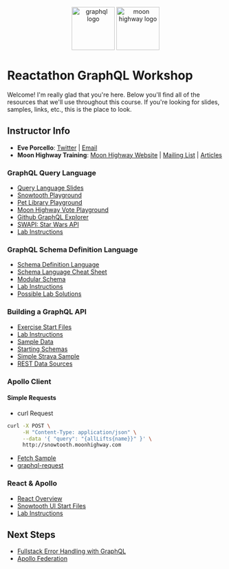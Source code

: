 <p align="center">
<img src="https://upload.wikimedia.org/wikipedia/commons/thumb/1/17/GraphQL_Logo.svg/512px-GraphQL_Logo.svg.png" width="100" alt="graphql logo"/>
<img src="https://i.imgur.com/migo24P.png" width="100" alt="moon highway logo"/>
</p>

# Reactathon GraphQL Workshop

Welcome! I'm really glad that you're here. Below you'll find all of the resources that we'll use throughout this course. If you're looking for slides, samples, links, etc., this is the place to look.

## Instructor Info

- **Eve Porcello**: [Twitter](https://twitter.com/eveporcello) | [Email](mailto:eve@moonhighway.com)
- **Moon Highway Training**: [Moon Highway Website](https://www.moonhighway.com) | [Mailing List](http://bit.ly/moonhighway) | [Articles](https://www.moonhighway.com/articles)

### GraphQL Query Language

- [Query Language Slides](https://slides.com/moonhighway/graphql-intro/)
- [Snowtooth Playground](https://snowtooth.moonhighway.com)
- [Pet Library Playground](https://pet-library.moonhighway.com)
- [Moon Highway Vote Playground](http://vote.moonhighway.com)
- [Github GraphQL Explorer](https://developer.github.com/v4/explorer/)
- [SWAPI: Star Wars API](http://graphql.org/swapi-graphql/)
- [Lab Instructions](https://slides.com/moonhighway/snowtooth-query-lab/)

### GraphQL Schema Definition Language

- [Schema Definition Language](https://slides.com/moonhighway/schema-definition-language/)
- [Schema Language Cheat Sheet](https://github.com/sogko/graphql-schema-language-cheat-sheet)
- [Modular Schema](https://github.com/eveporcello/schema-workshop/tree/master/06-extras/modularizing-a-schema/finished)
- [Lab Instructions](https://slides.com/moonhighway/schema-lab/)
- [Possible Lab Solutions](https://github.com/graphqlworkshop/schema-activity)

### Building a GraphQL API

- [Exercise Start Files](https://github.com/graphqlworkshop/snowtooth-api)
- [Lab Instructions](https://slides.com/moonhighway/server-lab/)
- [Sample Data](https://bit.ly/2VF5zJU)
- [Starting Schemas](https://github.com/graphqlworkshop/schema-activity)
- [Simple Strava Sample](https://github.com/eveporcello/simple-strava-sample/blob/master/index.js)
- [REST Data Sources](https://github.com/MoonHighway/countries-datasources)

### Apollo Client

#### Simple Requests

- curl Request

```sh
curl -X POST \
     -H "Content-Type: application/json" \
     --data '{ "query": "{allLifts{name}}" }' \
     http://snowtooth.moonhighway.com
```

- [Fetch Sample](https://codesandbox.io/s/n3jro0o4n0)
- [graphql-request](https://codesandbox.io/s/4qzq5z2vz0)

### React & Apollo

- [React Overview](https://slides.com/moonhighway/react-overview)
- [Snowtooth UI Start Files](https://github.com/graphqlworkshop/snowtooth-ui)
- [Lab Instructions](https://slides.com/moonhighway/client-lab/)

## Next Steps

- [Fullstack Error Handling with GraphQL](https://blog.apollographql.com/full-stack-error-handling-with-graphql-apollo-5c12da407210)
- [Apollo Federation](https://egghead.io/playlists/getting-started-with-apollo-federation-60ad0165)
